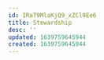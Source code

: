 ```yaml
---
id: IRaT9MlaKjQ9_xZCl9Ee6
title: Stewardship
desc: ''
updated: 1639759645944
created: 1639759645944
---
```


